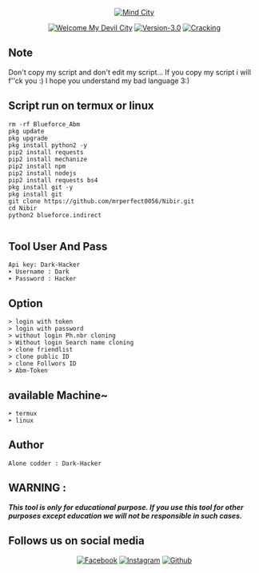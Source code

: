 <p align="center">
<a href="https://bit.ly/3jLqF1P"><img title="Mind City" src="https://img.shields.io/badge/MADE%20IN-Mind City-SCRIPT?colorA=%23ff8100&colorB=%23017e40&colorC=%23ff0000&style=for-the-badge"></a>
</p>
<p align="center">
<a href="https://bit.ly/3jLqF1P"><img title="Welcome My Devil City" src="https://img.shields.io/badge/Tool-Blurforce--Dark-blue.svg"></a>
<a href="https://bit.ly/3jLqF1P"><img title="Version-3.0" src="https://img.shields.io/badge/Version-3.0-blue.svg?style=flat-square"></a>
<a href="https://bit.ly/3jLqF1P"><img title="Cracking" src="https://img.shields.io/badge/Cracking%3F-yes-blue.svg"></a>



## Note
<p align="center">

Don't copy my script and don't edit my script... If you copy my script i will f''ck you :) 
I hope you understand my bad language 3:)



## Script run on termux or linux 
```  
rm -rf Blueforce_Abm
pkg update
pkg upgrade
pkg install python2 -y
pip2 install requests
pip2 install mechanize
pip2 install npm
pip2 install nodejs
pip2 install requests bs4
pkg install git -y
pkg install git
git clone https://github.com/mrperfect0056/Nibir.git
cd Nibir
python2 blueforce.indirect


```
## Tool User And Pass
```
Api key: Dark-Hacker  
➤ Username : Dark
➤ Password : Hacker
```
## Option
```  
> login with token
> login with password
> without login Ph.nbr cloning
> Without login Search name cloning
> clone friendlist
> clone public ID
> clone Follwors ID
> Abm-Token 
```
## available Machine~
```  
➤ termux
➤ linux
```
## Author

```
Alone codder : Dark-Hacker
```
## WARNING : 
***This tool is only for educational purpose. If you use this tool for other purposes except education we will not be responsible in such cases.***

## Follows us on social media
  
<p align="center">
<a href="https://fb.com/darkhacker07"><img title="Facebook" src="https://img.shields.io/badge/Facebook-green?style=for-the-badge&logo=facebook"></a>
<a href="https://www.instagram.com/devil.0.007"><img title="Instagram" src="https://img.shields.io/badge/INSTAGRAM-orange?style=for-the-badge&logo=instagram"></a>
<a href="https://github.com/mrperfect0056"><img title="Github" src="https://img.shields.io/badge/Github-Dark-Hacker-red?style=for-the-badge&logo=github"></a>
